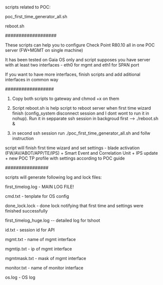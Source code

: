 

scripts related to POC:

poc_first_time_generator_all.sh

reboot.sh


###################

These scripts can help you to configure Check Point R80.10 all in one POC server (FW+MGMT on single machine)

It has been tested on Gaia OS only and script supposes you have server with at least two interfaces - eth0 for mgmt and eth1 for SPAN port

If you want to have more interfaces, finish scripts and add aditional interfaces in common way


##################

1. Copy both scripts to gateway and chmod +x on them

2. Script reboot.sh is help script to reboot server when first time wizard finish (config_system disconnect session and I dont wont to run it in nohup). Run it in sepparate ssh session in backgroud first --> ./reboot.sh &

3. in second ssh session run ./poc_first_time_generator_all.sh and follw instruction

script will finish first time wizard and set settings - blade activation (FW/AV/ABOT/APP/TE/IPS) + Smart Event and Correlation Unit + IPS update + new POC TP profile with settings according to POC guide


################


scripts will generate following log and lock files:

first_timelog.log - MAIN LOG FILE!

cmd.txt - tenplate for OS config

done_lock.lock - done lock notifying that first time and settings were finished successfully

first_timelog_huge.log  -- detailed log for tshoot

id.txt - session id for API

mgmt.txt - name of mgmt interface

mgmtip.txt - ip of mgmt interface

mgmtmask.txt - mask of mgmt interface

monitor.txt - name of monitor interface

os.log - OS log
